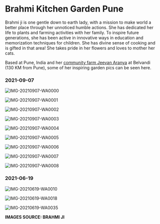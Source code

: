 # Brahmi Kitchen Garden Pune

Brahmi ji is one gentle down to earth lady, with a mission to make world a better place through her unnoticed humble actions. She has dedicated her life to plants and farming activities with her family. To inspire future generations, she has been active in innovative ways in education and memorization techniques for children. She has divine sense of cooking and is gifted in that area! She takes pride in her flowers and loves to mother her cats. 

Based at Pune, India and her [community farm Jeevan Aranya](https://nehalsin.github.io/jeevan-aranya-belvandi/) at Belvandi (130 KM from Pune), some of her inspiring garden pics can be seen here.

### 2021-09-07

![IMG-20210907-WA0000](IMG-20210907-WA0000.jpg)

![IMG-20210907-WA0001](IMG-20210907-WA0001.jpg)

![IMG-20210907-WA0002](IMG-20210907-WA0002.jpg)

![IMG-20210907-WA0003](IMG-20210907-WA0003.jpg)

![IMG-20210907-WA0004](IMG-20210907-WA0004.jpg)

![IMG-20210907-WA0005](IMG-20210907-WA0005.jpg)

![IMG-20210907-WA0006](IMG-20210907-WA0006.jpg)

![IMG-20210907-WA0007](IMG-20210907-WA0007.jpg)

![IMG-20210907-WA0008](IMG-20210907-WA0008.jpg)

### 2021-06-19

![IMG-20210619-WA0010](IMG-20210619-WA0010.jpg)

![IMG-20210619-WA0018](IMG-20210619-WA0018.jpg)

![IMG-20210619-WA0035](IMG-20210619-WA0035.jpg)


**IMAGES SOURCE: BRAHMI JI**
